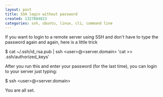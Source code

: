 ```yaml
--- 
layout: post
title: SSH login without password
created: 1327004823
categories: ssh, ubuntu, linux, cli, command line
---
```

<p>If you want to login to a remote server using SSH and don&#39;t have to type the password again and again, here is a little trick</p>
<p>$&nbsp;cat ~/.ssh/id_rsa.pub | ssh &lt;user&gt;@&lt;server.domain&gt; &#39;cat &gt;&gt; .ssh/authorized_keys&#39;</p>
<p>After you run this and enter your password (for the last time), you can login to your server just typing:</p>
<p>$ ssh &lt;user&gt;@&lt;server.domain&gt;</p>
<p>You are all set.</p>
